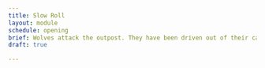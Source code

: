 ```yaml
---
title: Slow Roll
layout: module
schedule: opening
brief: Wolves attack the outpost. They have been driven out of their caves by the Shadow Brand and their tunneling efforts.  This should be a nice an easy fight. Leaves on all creatures.
draft: true

---
```

